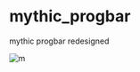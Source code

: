 # mythic_progbar
mythic progbar redesigned

![m](https://user-images.githubusercontent.com/99654331/236436636-e9f61756-76d2-4a8d-acb4-584a6084c4c0.PNG)
